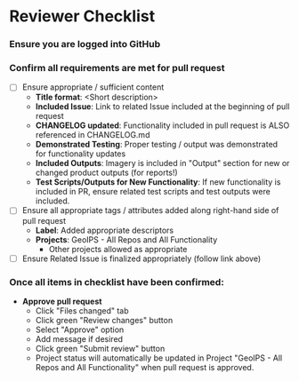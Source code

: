 # Reviewer Checklist

### Ensure you are logged into GitHub

### Confirm all requirements are met for pull request
* [ ] Ensure appropriate / sufficient content
    * **Title format**: \<Short description>
    * **Included Issue**: Link to related Issue included at the beginning of pull request
    * **CHANGELOG updated**: Functionality included in pull request is ALSO referenced in CHANGELOG.md
    * **Demonstrated Testing**: Proper testing / output was demonstrated for functionality updates
    * **Included Outputs**: Imagery is included in "Output" section for new or changed product outputs (for reports!)
    * **Test Scripts/Outputs for New Functionality**: If new functionality is included in PR,
        ensure related test scripts and test outputs were included.
* [ ] Ensure all appropriate tags / attributes added along right-hand side of pull request
    * **Label**: Added appropriate descriptors
    * **Projects**: GeoIPS - All Repos and All Functionality
        * Other projects allowed as appropriate
* [ ] Ensure Related Issue is finalized appropriately (follow link above)
    
### Once all items in checklist have been confirmed:
* **Approve pull request**
    * Click "Files changed" tab
    * Click green "Review changes" button
    * Select "Approve" option
    * Add message if desired
    * Click green "Submit review" button
    * Project status will automatically be updated in Project "GeoIPS - All Repos and All Functionality" when pull request is approved.
